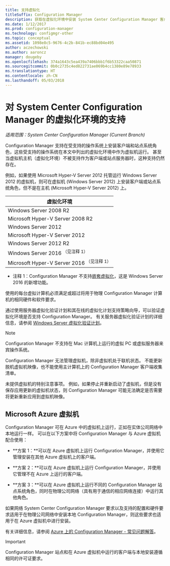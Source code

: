```yaml
---
title: 支持虚拟化
titleSuffix: Configuration Manager
description: 获取在虚拟化环境中安装 System Center Configuration Manager 客户端和站点系统的要求
ms.date: 1/12/2017
ms.prod: configuration-manager
ms.technology: configmgr-other
ms.topic: conceptual
ms.assetid: 1098e8c5-9676-4c2b-841b-ec88bd04e495
author: aczechowski
ms.author: aaroncz
manager: dougeby
ms.openlocfilehash: 374a1643c5ea439a7406bbb1f6b53322caa50871
ms.sourcegitcommit: 0b0c2735c4ed822731ae069b4cc1380e89e78933
ms.translationtype: HT
ms.contentlocale: zh-CN
ms.lasthandoff: 05/03/2018
---
```

# <a name="support-for-virtualization-environments-for-system-center-configuration-manager"></a>对 System Center Configuration Manager 的虚拟化环境的支持

*适用范围：System Center Configuration Manager (Current Branch)*

Configuration Manager 支持在受支持的操作系统上安装客户端和站点系统角色，这些受支持的操作系统在本文中列出的虚拟化环境中作为虚拟机运行。 甚至当虚拟机主机（虚拟化环境）不被支持作为客户端或站点服务器时，这种支持仍然存在。  

 例如，如果使用 Microsoft Hyper-V Server 2012 托管运行 Windows Server 2012 的虚拟机，则可在虚拟机 (Windows Server 2012) 上安装客户端或站点系统角色，但不是在主机 (Microsoft Hyper-V Server 2012) 上。  

|虚拟化环境|  
|--------------------------------|  
|Windows Server 2008 R2|  
|Microsoft Hyper-V Server 2008 R2|  
|Windows Server 2012|  
|Microsoft Hyper-V Server 2012|  
|Windows Server 2012 R2|
|Windows Server 2016 <sup>（见注释 1）</sup>|
|Microsoft Hyper-V Server 2016 <sup>（见注释 1）|
-  注释 1：Configuration Manager 不支持[嵌套虚拟化](https://technet.microsoft.com/windows-server-docs/compute/hyper-v/what-s-new-in-hyper-v-on-windows#a-namebkmknestedanested-virtualization-new)，这是 Windows Server 2016 的新增功能。


 使用的每台虚拟计算机必须满足或超过将用于物理 Configuration Manager 计算机的相同硬件和软件要求。  

 通过使用服务器虚拟化验证计划和其在线的虚拟化计划支持策略向导，可以验证虚拟化环境是否支持 Configuration Manager。 有关服务器虚拟化验证计划的详细信息，请参阅 [Windows Server 虚拟化验证计划](https://www.windowsservercatalog.com/svvp.aspx)。  

> [!NOTE]  
>  Configuration Manager 不支持在 Mac 计算机上运行的虚拟 PC 或虚拟服务器来宾操作系统。  

Configuration Manager 无法管理虚拟机，除非虚拟机处于联机状态。 不能更新脱机虚拟机映像，也不能使用主计算机上的 Configuration Manager 客户端收集清单。  

未提供虚拟机的特别注意事项。 例如，如果停止并重新启动了虚拟机，但是没有保存应用更新的虚拟机状态，则 Configuration Manager 可能无法确定是否需要将更新重新应用到虚拟机映像。  

##  <a name="bkmk_Azure"></a> Microsoft Azure 虚拟机  
 Configuration Manager 可在 Azure 中的虚拟机上运行，正如在实体公司网络中本地运行一样。 可以在以下方案中将 Configuration Manager 与 Azure 虚拟机配合使用：  

-   **方案 1：**可以在 Azure 虚拟机上运行 Configuration Manager，并使用它管理安装在其他 Azure 虚拟机上的客户端。  

-   **方案 2：**可以在 Azure 虚拟机上运行 Configuration Manager，并使用它管理不在 Azure 上运行的客户端。  

-   **方案 3：**可以在 Azure 虚拟机上运行不同的 Configuration Manager 站点系统角色，同时在物理公司网络（具有用于通信的相应网络连接）中运行其他角色。  

如果网络 System Center Configuration Manager 要求以及支持的配置和硬件要求适用于在物理公司网络中安装本地 Configuration Manager，则这些要求也适用于在 Azure 虚拟机中进行安装。  

有关详细信息，请参阅 [Azure 上的 Configuration Manager - 常见问题解答](/sccm/core/understand/configuration-manager-on-azure)。

> [!IMPORTANT]  
>  Configuration Manager 站点和在 Azure 虚拟机中运行的客户端与本地安装遵循相同的许可证要求。  

